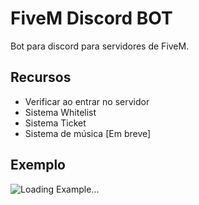 # FiveM Discord BOT

Bot para discord para servidores de FiveM.

## Recursos
  * Verificar ao entrar no servidor
  * Sistema Whitelist
  * Sistema Ticket
  * Sistema de música [Em breve]

## Exemplo
![Loading Example...](https://i.imgur.com/kVtTKvS.gif)
